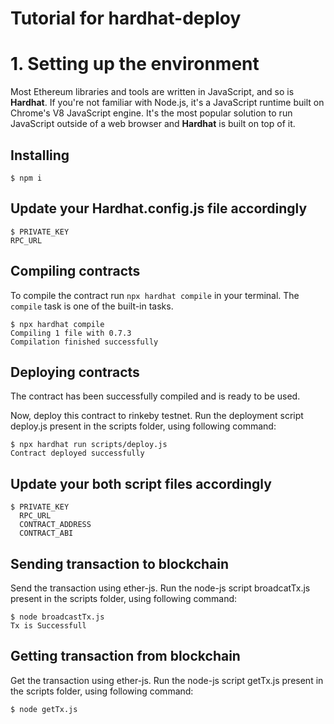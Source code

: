 # Tutorial for hardhat-deploy

# 1. Setting up the environment

Most Ethereum libraries and tools are written in JavaScript, and so is **Hardhat**. If you're not familiar with Node.js, it's a JavaScript runtime built on Chrome's V8 JavaScript engine. It's the most popular solution to run JavaScript outside of a web browser and **Hardhat** is built on top of it.

## Installing

```
$ npm i 

```

## Update your Hardhat.config.js file accordingly

```
$ PRIVATE_KEY
RPC_URL
```

## Compiling contracts

To compile the contract run `npx hardhat compile` in your terminal. The `compile` task is one of the built-in tasks.

```
$ npx hardhat compile
Compiling 1 file with 0.7.3
Compilation finished successfully
```

## Deploying contracts

The contract has been successfully compiled and is ready to be used.

Now, deploy this contract to rinkeby testnet. Run the deployment script deploy.js present in the scripts folder, using following command:

```
$ npx hardhat run scripts/deploy.js
Contract deployed successfully
```

## Update your both script files accordingly

```
$ PRIVATE_KEY
  RPC_URL
  CONTRACT_ADDRESS
  CONTRACT_ABI
```

## Sending transaction to blockchain 

Send the transaction using ether-js. Run the node-js script broadcatTx.js present in the scripts folder, using following command:

```
$ node broadcastTx.js 
Tx is Successfull
```

## Getting transaction from blockchain

Get the transaction using ether-js. Run the node-js script getTx.js present in the scripts folder, using following command:

```
$ node getTx.js 
```
